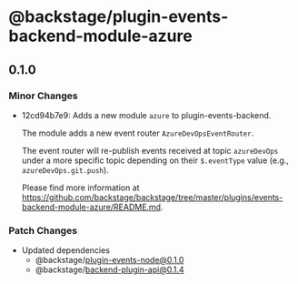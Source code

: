 # @backstage/plugin-events-backend-module-azure

## 0.1.0

### Minor Changes

- 12cd94b7e9: Adds a new module `azure` to plugin-events-backend.

  The module adds a new event router `AzureDevOpsEventRouter`.

  The event router will re-publish events received at topic `azureDevOps`
  under a more specific topic depending on their `$.eventType` value
  (e.g., `azureDevOps.git.push`).

  Please find more information at
  https://github.com/backstage/backstage/tree/master/plugins/events-backend-module-azure/README.md.

### Patch Changes

- Updated dependencies
  - @backstage/plugin-events-node@0.1.0
  - @backstage/backend-plugin-api@0.1.4
